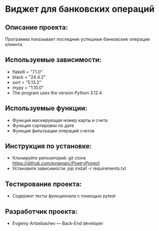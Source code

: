 # Виджет для банковских операций
## Описание проекта:
Программа показывает последние успешные банковские операции клиента.
## Используемые зависимости:
* flake8 = "7.1.0"
* black = "24.4.2"
* sort = "5.13.2"
* mypy = "1.10.0"
* The program uses the version Python 3.12.4
## Используемые функции:
* Функция маскирующая номер карты и счета
* Функция сортировки по дате
* Функция фильтрации операций счетов
## Инструкция по установке:
* Клонируйте репозиторий: git clone https://github.com/evgenarc/PoetryProject
* Установите зависимости: pip install -r requirements.txt
## Тестирование проекта:
* Содержит тесты функционала с помощью pytest
## Разработчик проекта:
* Evgeniy Artsebashev — Back-End developer
